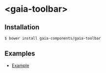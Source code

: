 # &lt;gaia-toolbar&gt;

## Installation

```bash
$ bower install gaia-components/gaia-toolbar
```

## Examples

- [Example](http://gaia-components.github.io/gaia-toolbar/examples/)

